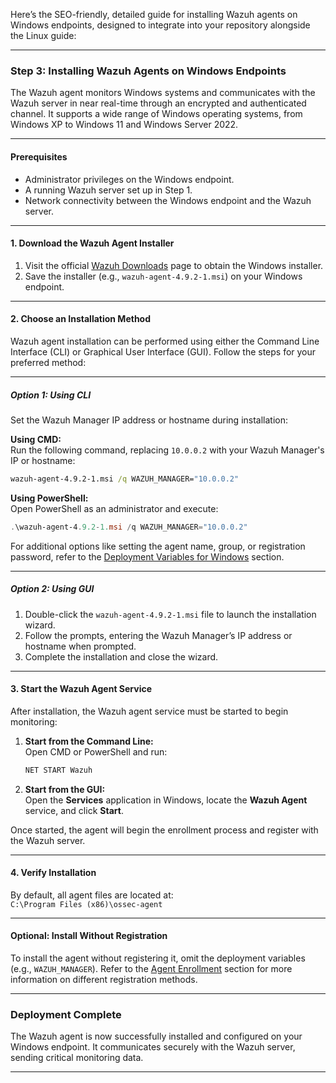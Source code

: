 Here’s the SEO-friendly, detailed guide for installing Wazuh agents on Windows endpoints, designed to integrate into your repository alongside the Linux guide:

---

### **Step 3: Installing Wazuh Agents on Windows Endpoints**

The Wazuh agent monitors Windows systems and communicates with the Wazuh server in near real-time through an encrypted and authenticated channel. It supports a wide range of Windows operating systems, from Windows XP to Windows 11 and Windows Server 2022.

---

#### **Prerequisites**
- Administrator privileges on the Windows endpoint.
- A running Wazuh server set up in Step 1.
- Network connectivity between the Windows endpoint and the Wazuh server.

---

#### **1. Download the Wazuh Agent Installer**

1. Visit the official [Wazuh Downloads](https://documentation.wazuh.com/) page to obtain the Windows installer.  
2. Save the installer (e.g., `wazuh-agent-4.9.2-1.msi`) on your Windows endpoint.

---

#### **2. Choose an Installation Method**

Wazuh agent installation can be performed using either the Command Line Interface (CLI) or Graphical User Interface (GUI). Follow the steps for your preferred method:

---

##### **Option 1: Using CLI**

Set the Wazuh Manager IP address or hostname during installation:

**Using CMD:**  
Run the following command, replacing `10.0.0.2` with your Wazuh Manager's IP or hostname:  
```cmd
wazuh-agent-4.9.2-1.msi /q WAZUH_MANAGER="10.0.0.2"
```

**Using PowerShell:**  
Open PowerShell as an administrator and execute:  
```powershell
.\wazuh-agent-4.9.2-1.msi /q WAZUH_MANAGER="10.0.0.2"
```

For additional options like setting the agent name, group, or registration password, refer to the [Deployment Variables for Windows](https://documentation.wazuh.com/) section.

---

##### **Option 2: Using GUI**

1. Double-click the `wazuh-agent-4.9.2-1.msi` file to launch the installation wizard.  
2. Follow the prompts, entering the Wazuh Manager’s IP address or hostname when prompted.  
3. Complete the installation and close the wizard.

---

#### **3. Start the Wazuh Agent Service**

After installation, the Wazuh agent service must be started to begin monitoring:

1. **Start from the Command Line:**  
   Open CMD or PowerShell and run:  
   ```cmd
   NET START Wazuh
   ```

2. **Start from the GUI:**  
   Open the **Services** application in Windows, locate the **Wazuh Agent** service, and click **Start**.

Once started, the agent will begin the enrollment process and register with the Wazuh server.

---

#### **4. Verify Installation**

By default, all agent files are located at:  
`C:\Program Files (x86)\ossec-agent`

---

#### **Optional: Install Without Registration**

To install the agent without registering it, omit the deployment variables (e.g., `WAZUH_MANAGER`). Refer to the [Agent Enrollment](https://documentation.wazuh.com/) section for more information on different registration methods.

---

### **Deployment Complete**

The Wazuh agent is now successfully installed and configured on your Windows endpoint. It communicates securely with the Wazuh server, sending critical monitoring data.

---
